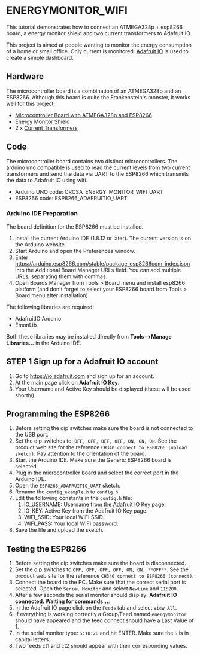 # ENERGYMONITOR_WIFI
This tutorial demonstrates how to connect an ATMEGA328p + esp8266 board, a energy monitor shield and two current transformers to Adafruit IO.

This project is aimed at people wanting to monitor the energy consumption of a home or small office. Only current is monitored. [Adafruit IO](https://io.adafruit.com/) is used to create a simple dashboard.

## Hardware
The microcontroller board is a combination of an ATMEGA328p and an ESP8266. Although this board is quite the Frankenstein's monster, it works well for this project.

* [Microcontroller Board with ATMEGA328p and ESP8266](https://www.crcibernetica.com/uno-atmega328p-esp8266-usb-ttl-ch340g/)
* [Energy Monitor Shield](https://www.crcibernetica.com/energy-monitor-shield-v0-2/)
* 2 x [Current Transformers](https://www.crcibernetica.com/non-invasive-ac-current-sensor-sct-013-100a-max/)

## Code
The microcontroller board contains two distinct microcontrollers. The arduino uno compatible is used to read the current levels from two current transformers and send the data via UART to the ESP8266 which transmits the data to Adafruit IO using wifi.

* Arduino UNO code: CRCSA_ENERGY_MONITOR_WIFI_UART
* ESP8266 code: ESP8266_ADAFRUITIO_UART

### Arduino IDE Preparation
The board definition for the ESP8266 must be installed.

1. Install the current Arduino IDE (1.8.12 or later). The current version is on the Arduino website.
1. Start Arduino and open the Preferences window.
1. Enter https://arduino.esp8266.com/stable/package_esp8266com_index.json into the Additional Board Manager URLs field. You can add multiple URLs, separating them with commas.
1. Open Boards Manager from Tools > Board menu and install esp8266 platform (and don't forget to select your ESP8266 board from Tools > Board menu after installation).

The following libraries are required:
* AdafruitIO Arduino
* EmonLib

Both these libraries may be installed directly from **Tools-->Manage Libraries...** in the Arduino IDE.

## STEP 1 Sign up for a Adafruit IO account
1. Go to https://io.adafruit.com and sign up for an account.
1. At the main page click on **Adafruit IO Key**.
1. Your Username and Active Key should be displayed (these will be used shortly).

## Programming the ESP8266
1. Before setting the dip switches make sure the board is not connected to the USB port.
1. Set the dip switches to: `OFF, OFF, OFF, OFF, ON, ON, ON`. See the product web site for the reference `CH340 connect to ESP8266 (upload sketch)`. Pay attention to the orientation of the board.
1. Start the Arduino IDE. Make sure the Generic ESP8266 board is selected.
1. Plug in the microcontroller board and select the correct port in the Arduino IDE.
1. Open the `ESP8266_ADAFRUITIO_UART` sketch.
1. Rename the `config_example.h` to `config.h`.
1. Edit the following constants in the `config.h` file: 
   1. IO_USERNAME: Username from the Adafruit IO Key page.
   1. IO_KEY: Active Key from the Adafruit IO Key page.
   1. WIFI_SSID: Your local WIFI SSID.
   1. WIFI_PASS: Your local WIFI password.
1. Save the file and upload the sketch.

## Testing the ESP8266
1. Before setting the dip switches make sure the board is disconnected.
1. Set the dip switches to `OFF, OFF, OFF, OFF, ON, ON, **OFF**`. See the product web site for the reference `CH340 connect to ESP8266 (connect)`.
1. Connect the board to the PC. Make sure that the correct serial port is selected. Open the `Serial Monitor` and select `Newline` and `115200`.
1. After a few seconds the serial monitor should display: **Adafruit IO connected. Waiting for commands...**.
1. In the Adafruit IO page click on the `Feeds` tab and select `View All`.
1. If everything is working correctly a Group/Feed named `energymonitor` should have appeared and the feed connect should have a Last Value of 1.
1. In the serial monitor type: `S:10:20` and hit ENTER. Make sure the `S` is in capital letters.
1. Two feeds ct1 and ct2 should appear with their corresponding values.

